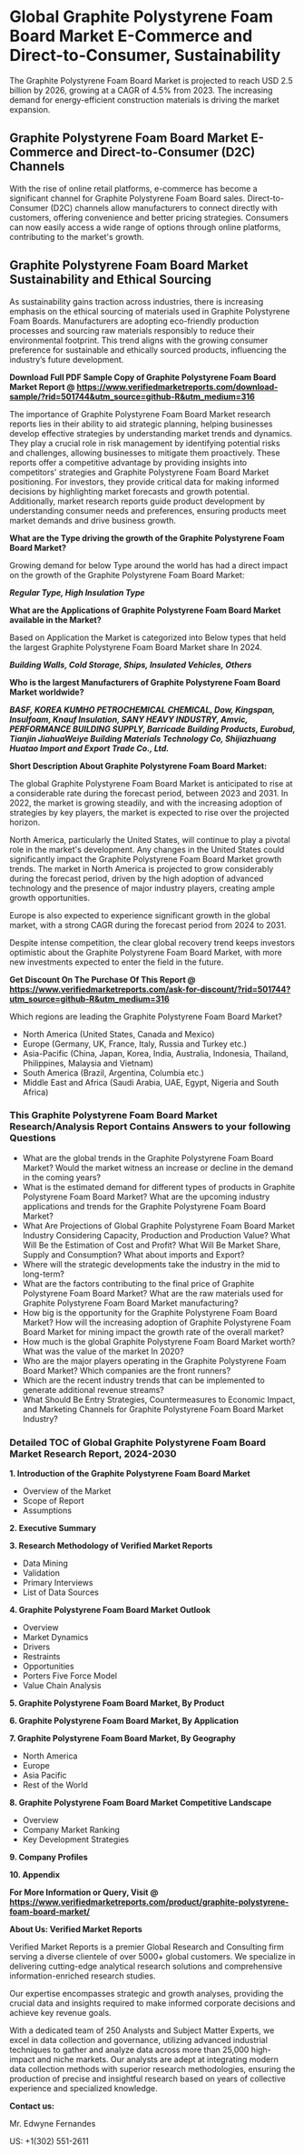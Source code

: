<h1>Global Graphite Polystyrene Foam Board Market E-Commerce and Direct-to-Consumer, Sustainability</h1><p class=""><p>The Graphite Polystyrene Foam Board Market is projected to reach USD 2.5 billion by 2026, growing at a CAGR of 4.5% from 2023. The increasing demand for energy-efficient construction materials is driving the market expansion.</p> <h2>Graphite Polystyrene Foam Board Market E-Commerce and Direct-to-Consumer (D2C) Channels</h2> <p>With the rise of online retail platforms, e-commerce has become a significant channel for Graphite Polystyrene Foam Board sales. Direct-to-Consumer (D2C) channels allow manufacturers to connect directly with customers, offering convenience and better pricing strategies. Consumers can now easily access a wide range of options through online platforms, contributing to the market's growth.</p> <h2>Graphite Polystyrene Foam Board Market Sustainability and Ethical Sourcing</h2> <p>As sustainability gains traction across industries, there is increasing emphasis on the ethical sourcing of materials used in Graphite Polystyrene Foam Boards. Manufacturers are adopting eco-friendly production processes and sourcing raw materials responsibly to reduce their environmental footprint. This trend aligns with the growing consumer preference for sustainable and ethically sourced products, influencing the industry’s future development.</p> </p><p class=""><strong>Download Full PDF Sample Copy of Graphite Polystyrene Foam Board Market Report @ <a href="https://www.verifiedmarketreports.com/download-sample/?rid=501744&utm_source=github-R&utm_medium=316" target="_blank">https://www.verifiedmarketreports.com/download-sample/?rid=501744&utm_source=github-R&utm_medium=316</a></strong></p><p>The importance of&nbsp;Graphite Polystyrene Foam Board Market research reports lies in their ability to aid strategic planning, helping businesses develop effective strategies by understanding market trends and dynamics. They play a crucial role in risk management by identifying potential risks and challenges, allowing businesses to mitigate them proactively. These reports offer a competitive advantage by providing insights into competitors' strategies and Graphite Polystyrene Foam Board Market positioning. For investors, they provide critical data for making informed decisions by highlighting market forecasts and growth potential. Additionally, market research reports guide product development by understanding consumer needs and preferences, ensuring products meet market demands and drive business growth.</p><p><strong>What are the&nbsp;Type driving the growth of the Graphite Polystyrene Foam Board Market?</strong></p><p id="" class="">Growing demand for below Type around the world has had a direct impact on the growth of the Graphite Polystyrene Foam Board Market:</p><p class=""><em><strong>Regular Type, High Insulation Type</strong></em></p><p class=""><strong>What are the&nbsp;Applications&nbsp;of Graphite Polystyrene Foam Board Market available in the Market?</strong></p><p id="" class="">Based on Application the Market is categorized into Below types that held the largest Graphite Polystyrene Foam Board Market share In 2024.</p><p class=""><em><strong>Building Walls, Cold Storage, Ships, Insulated Vehicles, Others</strong></em></p><p class=""><strong>Who is the largest Manufacturers of Graphite Polystyrene Foam Board Market worldwide?</strong></p><p><em><strong>BASF, KOREA KUMHO PETROCHEMICAL CHEMICAL, Dow, Kingspan, Insulfoam, Knauf Insulation, SANY HEAVY INDUSTRY, Amvic, PERFORMANCE BUILDING SUPPLY, Barricade Building Products, Eurobud, Tianjin JiahuaWeiye Building Materials Technology Co, Shijiazhuang Huatao Import and Export Trade Co., Ltd.</strong></em></p><p id="" class=""><strong>Short Description About Graphite Polystyrene Foam Board Market:</strong></p><p>The global Graphite Polystyrene Foam Board Market is anticipated to rise at a considerable rate during the forecast period, between 2023 and 2031. In 2022, the market is growing steadily, and with the increasing adoption of strategies by key players, the market is expected to rise over the projected horizon.</p><p>North America, particularly the United States, will continue to play a pivotal role in the market's development. Any changes in the United States could significantly impact the Graphite Polystyrene Foam Board Market growth trends. The market in North America is projected to grow considerably during the forecast period, driven by the high adoption of advanced technology and the presence of major industry players, creating ample growth opportunities.</p><p>Europe is also expected to experience significant growth in the global market, with a strong CAGR during the forecast period from 2024 to 2031.</p><p>Despite intense competition, the clear global recovery trend keeps investors optimistic about the Graphite Polystyrene Foam Board Market, with more new investments expected to enter the field in the future.</p><p id="" class=""><strong>Get Discount On The Purchase Of This Report @ <a href="https://www.verifiedmarketreports.com/ask-for-discount/?rid=501744?utm_source=github-R&utm_medium=316" target="_blank">https://www.verifiedmarketreports.com/ask-for-discount/?rid=501744?utm_source=github-R&utm_medium=316</a></strong></p><p class="">Which regions are leading the Graphite Polystyrene Foam Board Market?</p><ul><li>North America (United States, Canada and Mexico)</li><li>Europe (Germany, UK, France, Italy, Russia and Turkey etc.)</li><li>Asia-Pacific (China, Japan, Korea, India, Australia, Indonesia, Thailand, Philippines, Malaysia and Vietnam)</li><li>South America (Brazil, Argentina, Columbia etc.)</li><li>Middle East and Africa (Saudi Arabia, UAE, Egypt, Nigeria and South Africa)</li></ul><h3 id="" class="">This Graphite Polystyrene Foam Board Market Research/Analysis Report Contains Answers to your following Questions</h3><ul><li>What are the global trends in the Graphite Polystyrene Foam Board Market? Would the market witness an increase or decline in the demand in the coming years?</li><li>What is the estimated demand for different types of products in Graphite Polystyrene Foam Board Market? What are the upcoming industry applications and trends for the Graphite Polystyrene Foam Board Market?</li><li>What Are Projections of Global Graphite Polystyrene Foam Board Market Industry Considering Capacity, Production and Production Value? What Will Be the Estimation of Cost and Profit? What Will Be Market Share, Supply and Consumption? What about imports and Export?</li><li>Where will the strategic developments take the industry in the mid to long-term?</li><li>What are the factors contributing to the final price of Graphite Polystyrene Foam Board Market? What are the raw materials used for Graphite Polystyrene Foam Board Market manufacturing?</li><li>How big is the opportunity for the Graphite Polystyrene Foam Board Market? How will the increasing adoption of Graphite Polystyrene Foam Board Market for mining impact the growth rate of the overall market?</li><li>How much is the global Graphite Polystyrene Foam Board Market worth? What was the value of the market In 2020?</li><li>Who are the major players operating in the Graphite Polystyrene Foam Board Market? Which companies are the front runners?</li><li>Which are the recent industry trends that can be implemented to generate additional revenue streams?</li><li>What Should Be Entry Strategies, Countermeasures to Economic Impact, and Marketing Channels for Graphite Polystyrene Foam Board Market Industry?</li></ul><h3 id="" class="">Detailed TOC of Global Graphite Polystyrene Foam Board Market Research Report, 2024-2030</h3><p id="" class=""><strong>1. Introduction of the Graphite Polystyrene Foam Board Market</strong></p><ul><li>Overview of the Market</li><li>Scope of Report</li><li>Assumptions</li></ul><p id="" class=""><strong>2. Executive Summary</strong></p><p id="" class=""><strong>3. Research Methodology of Verified Market Reports</strong></p><ul><li>Data Mining</li><li>Validation</li><li>Primary Interviews</li><li>List of Data Sources</li></ul><p id="" class=""><strong>4. Graphite Polystyrene Foam Board Market Outlook</strong></p><ul><li>Overview</li><li>Market Dynamics</li><li>Drivers</li><li>Restraints</li><li>Opportunities</li><li>Porters Five Force Model</li><li>Value Chain Analysis</li></ul><p id="" class=""><strong>5. Graphite Polystyrene Foam Board Market, By Product</strong></p><p id="" class=""><strong>6. Graphite Polystyrene Foam Board Market, By Application</strong></p><p id="" class=""><strong>7. Graphite Polystyrene Foam Board Market, By Geography</strong></p><ul><li>North America</li><li>Europe</li><li>Asia Pacific</li><li>Rest of the World</li></ul><p id="" class=""><strong>8. Graphite Polystyrene Foam Board Market Competitive Landscape</strong></p><ul><li>Overview</li><li>Company Market Ranking</li><li>Key Development Strategies</li></ul><p id="" class=""><strong>9. Company Profiles</strong></p><p id="" class=""><strong>10. Appendix</strong></p><p id="" class=""><strong>For More Information or Query, Visit @ <a href="https://www.verifiedmarketreports.com/product/graphite-polystyrene-foam-board-market/" target="_blank">https://www.verifiedmarketreports.com/product/graphite-polystyrene-foam-board-market/</a></strong></p><p id="" class=""><strong>About Us: Verified Market Reports</strong></p><p id="" class="">Verified Market Reports is a premier Global Research and Consulting firm serving a diverse clientele of over 5000+ global customers. We specialize in delivering cutting-edge analytical research solutions and comprehensive information-enriched research studies.</p><p id="" class="">Our expertise encompasses strategic and growth analyses, providing the crucial data and insights required to make informed corporate decisions and achieve key revenue goals.</p><p id="" class="">With a dedicated team of 250 Analysts and Subject Matter Experts, we excel in data collection and governance, utilizing advanced industrial techniques to gather and analyze data across more than 25,000 high-impact and niche markets. Our analysts are adept at integrating modern data collection methods with superior research methodologies, ensuring the production of precise and insightful research based on years of collective experience and specialized knowledge.</p><p id="" class=""><strong>Contact us:</strong></p><p id="" class="">Mr. Edwyne Fernandes</p><p id="" class="">US: +1(302) 551-2611</p>